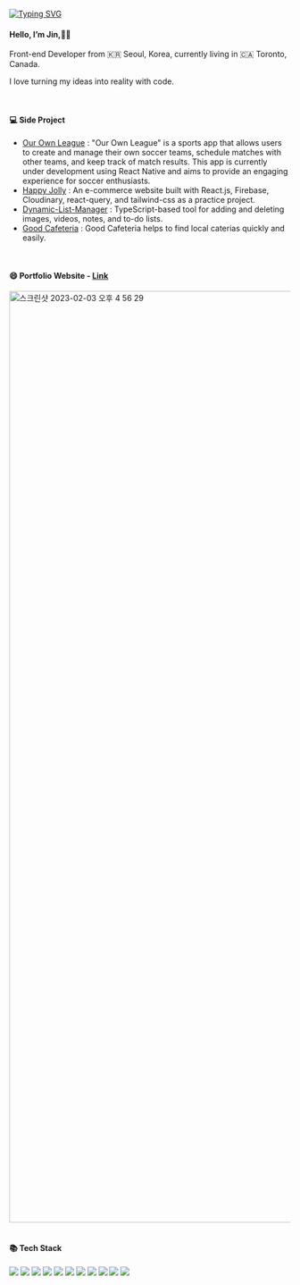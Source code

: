 <a href="https://www.parkjin.dev/"><img src="https://readme-typing-svg.demolab.com?font=Fira+Code&pause=1000&color=FEAE2E&width=435&lines=Welcome+to+my+page~!" alt="Typing SVG" /></a>
<h4>
   Hello, I’m Jin,👋🏻 
</h4>
<p>
  Front-end Developer from 🇰🇷 Seoul, Korea, currently living in 🇨🇦 Toronto, Canada.
  </p>
  <p>
  I love turning my ideas into reality with code.
  </p>
</br>
<h4>
💻 Side Project
</h4>
<ul>
<li>
<a href="https://github.com/orgs/Masterpiece-organization/repositories">Our Own League</a> : 
   "Our Own League" is a sports app that allows users to create and manage their own soccer teams, schedule matches with other teams, and keep track of match results. This app is currently under development using React Native and aims to provide an engaging experience for soccer enthusiasts.
</li>
   
   <li>
<a href="https://github.com/jinpark0625/react_shop">Happy Jolly</a> : 
   An e-commerce website built with React.js, Firebase, Cloudinary, react-query, and tailwind-css as a practice project.
</li>
<li>
<a href="https://github.com/jinpark0625/dynamic-list-manger">Dynamic-List-Manager</a> : TypeScript-based tool for adding and deleting images, videos, notes, and to-do lists.
</li>
<li>
<a href="https://github.com/cafeteria-team">Good Cafeteria</a> : Good Cafeteria helps to find local caterias quickly and easily.
</li>
</ul>
</br>
<div>
   <h4>😄 Portfolio Website - <a href="https://www.parkjin.dev/">Link</a></h4>
   <img width="1668" alt="스크린샷 2023-02-03 오후 4 56 29" src="https://user-images.githubusercontent.com/69961780/216718684-45749d0d-ecde-417b-8892-abf7e92d6a4f.png">
</div>
</br>
<h4>
📚 Tech Stack
</h4>
<div>
  <img src="https://img.shields.io/badge/JavaScript-web-F7DF1E?style=flat&logo=javaScript&logoColor=F7DF1E"/>
  <img src="https://img.shields.io/badge/React-web-61DAFB?style=flat&logo=react&logoColor=61DAFB"/>
  <img src="https://img.shields.io/badge/Redux-web-764ABC?style=flat&logo=redux&logoColor=764ABC"/>
  <img src="https://img.shields.io/badge/Next.js-web-000000?style=flat&logo=Next.js&logoColor=000000"/>
  <img src="https://img.shields.io/badge/ReactNative-mobile-61DAFB?style=flat&logo=react&logoColor=61DAFB"/>
  <img src="https://img.shields.io/badge/TypeScript-language-3178C6?style=flat&logo=storybook&logoColor=3178C6"/>
  <img src="https://img.shields.io/badge/Storybook-ui-FF4785?style=flat&logo=storybook&logoColor=FF4785"/>
  <img src="https://img.shields.io/badge/StyledComponents-cssInJs-DB7093?style=flat&logo=styled-components&logoColor=DB7093"/>
  <img src="https://img.shields.io/badge/BootStrap-cssInJs-7952B3?style=flat&logo=Bootstrap&logoColor=7952B3"/>
  <img src="https://img.shields.io/badge/TailWindCss-cssInJs-06B6D4?style=flat&logo=Bootstrap&logoColor=06B6D4"/>
  <img src="https://img.shields.io/badge/Three.js-cssInJs-000000?style=flat&logo=Three.js&logoColor=000000"/>
</div>

